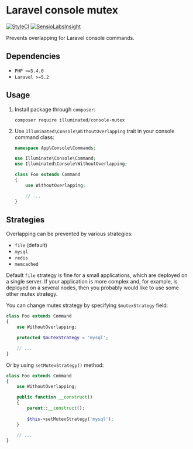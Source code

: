 # Laravel console mutex

[![StyleCI](https://styleci.io/repos/59570052/shield)](https://styleci.io/repos/59570052)
[![SensioLabsInsight](https://insight.sensiolabs.com/projects/e4083afa-8ca9-4ac0-8be8-9bfadcb05fa7/mini.png)](https://insight.sensiolabs.com/projects/e4083afa-8ca9-4ac0-8be8-9bfadcb05fa7)

Prevents overlapping for Laravel console commands.

## Dependencies
- `PHP >=5.4.0`
- `Laravel >=5.2`

## Usage

1. Install package through `composer`:
    ```shell
    composer require illuminated/console-mutex
    ```

2. Use `Illuminated\Console\WithoutOverlapping` trait in your console command class:
    ```php
    namespace App\Console\Commands;

    use Illuminate\Console\Command;
    use Illuminated\Console\WithoutOverlapping;

    class Foo extends Command
    {
        use WithoutOverlapping;

        // ...
    }
    ```

## Strategies

Overlapping can be prevented by various strategies:

- `file` (default)
- `mysql`
- `redis`
- `memcached`

Default `file` strategy is fine for a small applications, which are deployed on a single server.
If your application is more complex and, for example, is deployed on a several nodes, then you probably would like to use some other mutex strategy.

You can change mutex strategy by specifying `$mutexStrategy` field:

```php
class Foo extends Command
{
    use WithoutOverlapping;

    protected $mutexStrategy = 'mysql';

    // ...
}
```

Or by using `setMutexStrategy()` method:

```php
class Foo extends Command
{
    use WithoutOverlapping;

    public function __construct()
    {
        parent::__construct();
    
        $this->setMutexStrategy('mysql');
    }

    // ...
}

```
